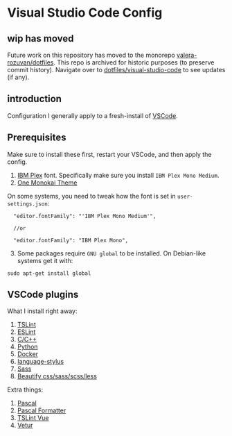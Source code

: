 # Visual Studio Code Config

## wip has moved

Future work on this repository has moved to the monorepo [valera-rozuvan/dotfiles](https://github.com/valera-rozuvan/dotfiles). This repo is archived for historic purposes (to preserve commit history). Navigate over to [dotfiles/visual-studio-code](https://github.com/valera-rozuvan/dotfiles/tree/main/visual-studio-code) to see updates (if any).

## introduction

Configuration I generally apply to a fresh-install of [VSCode](https://github.com/Microsoft/vscode/).

## Prerequisites

Make sure to install these first, restart your VSCode, and then apply the config.

1. [IBM Plex](https://github.com/IBM/plex) font. Specifically make sure you install
`IBM Plex Mono Medium`.
2. [One Monokai Theme](https://marketplace.visualstudio.com/items?itemName=azemoh.one-monokai)

On some systems, you need to tweak how the font is set in `user-settings.json`:

```
  "editor.fontFamily": "'IBM Plex Mono Medium'",
  
  //or 
  
  "editor.fontFamily": "IBM Plex Mono",
```

3. Some packages require `GNU global` to be installed. On Debian-like systems get it with:

```
sudo apt-get install global
```

## VSCode plugins

What I install right away:

1. [TSLint](https://marketplace.visualstudio.com/items?itemName=eg2.tslint)
2. [ESLint](https://marketplace.visualstudio.com/items?itemName=dbaeumer.vscode-eslint)
3. [C/C++](https://marketplace.visualstudio.com/items?itemName=ms-vscode.cpptools)
4. [Python](https://marketplace.visualstudio.com/items?itemName=ms-python.python)
5. [Docker](https://marketplace.visualstudio.com/items?itemName=PeterJausovec.vscode-docker)
6. [language-stylus](https://marketplace.visualstudio.com/items?itemName=sysoev.language-stylus)
7. [Sass](https://marketplace.visualstudio.com/items?itemName=robinbentley.sass-indented)
8. [Beautify css/sass/scss/less](https://marketplace.visualstudio.com/items?itemName=michelemelluso.code-beautifier)

Extra things:

1. [Pascal](https://marketplace.visualstudio.com/items?itemName=alefragnani.pascal)
2. [Pascal Formatter](https://marketplace.visualstudio.com/items?itemName=alefragnani.pascal-formatter)
3. [TSLint Vue](https://marketplace.visualstudio.com/items?itemName=prograhammer.tslint-vue)
4. [Vetur](https://marketplace.visualstudio.com/items?itemName=octref.vetur)
